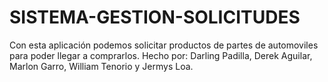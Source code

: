 # SISTEMA-GESTION-SOLICITUDES
Con esta aplicación podemos solicitar productos de partes de automoviles para poder llegar a comprarlos.
Hecho por:
Darling Padilla,
Derek Aguilar,
Marlon Garro,
William Tenorio y
Jermys Loa.
